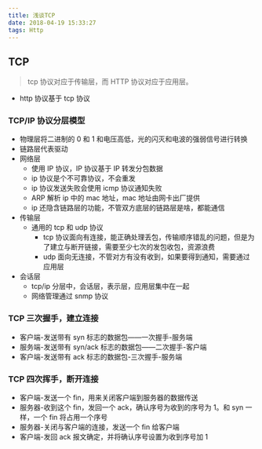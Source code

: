 ```yaml
---
title: 浅谈TCP
date: 2018-04-19 15:33:27
tags: Http
---
```


## TCP

> tcp 协议对应于传输层，而 HTTP 协议对应于应用层。

* http 协议基于 tcp 协议

### TCP/IP 协议分层模型

* 物理层将二进制的 0 和 1 和电压高低，光的闪灭和电波的强弱信号进行转换
* 链路层代表驱动
* 网络层
  * 使用 IP 协议，IP 协议基于 IP 转发分包数据
  * ip 协议是个不可靠协议，不会重发
  * ip 协议发送失败会使用 icmp 协议通知失败
  * ARP 解析 ip 中的 mac 地址，mac 地址由网卡出厂提供
  * ip 还隐含链路层的功能，不管双方底层的链路层是啥，都能通信
* 传输层
  * 通用的 tcp 和 udp 协议
    * tcp 协议面向有连接，能正确处理丢包，传输顺序错乱的问题，但是为了建立与断开链接，需要至少七次的发包收包，资源浪费
    * udp 面向无连接，不管对方有没有收到，如果要得到通知，需要通过应用层
* 会话层
  * tcp/ip 分层中，会话层，表示层，应用层集中在一起
  * 网络管理通过 snmp 协议

### TCP 三次握手，建立连接

* 客户端-发送带有 syn 标志的数据包——一次握手-服务端
* 服务端-发送带有 syn/ack 标志的数据包——二次握手-客户端
* 客户端-发送带有 ack 标志的数据包-三次握手-服务端

### TCP 四次挥手，断开连接

* 客户端-发送一个 fin，用来关闭客户端到服务器的数据传送
* 服务器-收到这个 fin，发回一个 ack，确认序号为收到的序号为 1。和 syn 一样，一个 fin 将占用一个序号
* 服务器-关闭与客户端的连接，发送一个 fin 给客户端
* 客户端-发回 ack 报文确定，并将确认序号设置为收到序号加 1
